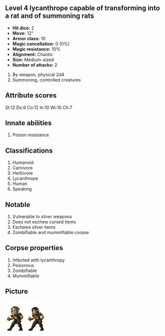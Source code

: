 ## Level 4 lycanthrope capable of transforming into a rat and of summoning rats
- **Hit dice:** 2
- **Move:** 12"
- **Armor class:** 10
- **Magic cancellation:** 0 (0%)
- **Magic resistance:** 10%
- **Alignment:** Chaotic
- **Size:** Medium-sized
- **Number of attacks:** 2
1. By weapon, physical 2d4
2. Summoning, controlled creatures
## Attribute scores
St:12 Dx:9 Co:12 In:10 Wi:10 Ch:7
## Innate abilities
1. Poison resistance
## Classifications
1. Humanoid
2. Carnivore
3. Herbivore
4. Lycanthrope
5. Human
6. Speaking
## Notable
1. Vulnerable to silver weapons
2. Does not eschew cursed items
3. Eschews silver items
4. Zombifiable and mummifiable corpse
## Corpse properties
1. Infected with lycanthropy
2. Poisonous
3. Zombifiable
4. Mummifiable
## Picture
![Wererat - Human form](https://github.com/hyvanmielenpelit/GnollHackTileSet/blob/main/Monsters/human-wererat/human-wererat.png) ![Wererat - Human form](https://github.com/hyvanmielenpelit/GnollHackTileSet/blob/main/Monsters/human-wererat/human-wererat_female.png)
